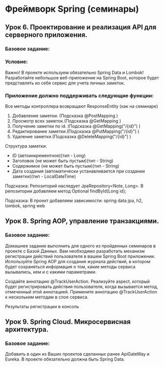 # Фреймворк Spring (семинары) #

## Урок 6. Проектирование и реализация API для серверного приложения. ##

### Базовое задание: ###

### Условие: ###

Важно! В проекте используем обязательно Spring Data и Lombok!
Разработайте небольшое веб-приложение на Spring Boot, 
которое будет представлять из себя сервис для учета личных заметок. 

### Приложение должно поддерживать следующие функции: ### 

Все методы контроллера возвращают ResponseEntity (как на семинаре)
1. Добавление заметки. (Подсказка @PostMapping )
2. Просмотр всех заметок.(Подсказка @GetMapping )
3. Получение заметки по id. (Подсказка @GetMapping("/{id}") )
4. Редактирование заметки.(Подсказка @PutMapping("/{id}") )
5. Удаление заметки.(Подсказка @DeleteMapping("/{id}") )

Структура заметки:

- ID (автоинкрементное)(тип - Long)
- Заголовок (не может быть пустым)(тип - String)
- Содержимое (не может быть пустым)(тип - String)
- Дата создания (автоматически устанавливается при создании заметки)(тип - LocalDateTime)

Подсказка:
Репозиторий наследует JpaRepository<Note, Long>.
В репозитории добавляем метод Optional<Note> findById(Long id);

Подсказка:
В проект добавляем зависимости: spring data jpa, h2, lombok, spring web


## Урок 8. Spring AOP, управление транзакциями. ##

### Базовое задание: ###

Домашнее задание выполнить для одного из пройденных семинаров 
в проекте с Базой Данных.
Вам необходимо разработать механизм регистрации действий пользователя 
в вашем Spring Boot приложении. 
Используйте Spring AOP для создания журнала действий, 
в котором будет сохраняться информация о том, 
какие методы сервиса вызывались, кем и с какими параметрами.

Создайте аннотацию @TrackUserAction.
Реализуйте aspect, который будет регистрировать действия пользователя, 
когда вызывается метод, отмеченный этой аннотацией.
Примените аннотацию @TrackUserAction к нескольким методам в слое сервиса.

Результаты регистрации в консоль

## Урок 9. Spring Cloud. Микросервисная архитектура. ##

### Базовое задание: ###

Добавить в один из Ваших проектов сделанных ранее ApiGateWay и Eureka. 
В проекте обязательно должна быть Spring Data.
